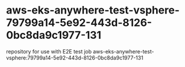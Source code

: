 # aws-eks-anywhere-test-vsphere-79799a14-5e92-443d-8126-0bc8da9c1977-131
repository for use with E2E test job aws-eks-anywhere-test-vsphere:79799a14-5e92-443d-8126-0bc8da9c1977-131

